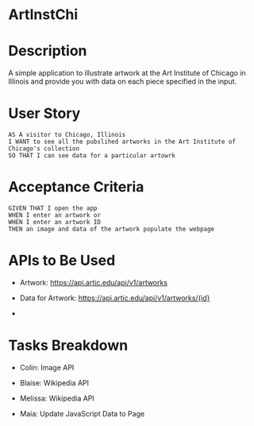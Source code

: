 # ArtInstChi

# Description
A simple application to illustrate artwork at the Art Institute of Chicago in Illinois and provide you with data on each piece specified in the input. 

# User Story
```
AS A visitor to Chicago, Illinois
I WANT to see all the pubslihed artworks in the Art Institute of Chicago's collection
SO THAT I can see data for a particular artowrk
```

# Acceptance Criteria
```
GIVEN THAT I open the app
WHEN I enter an artwork or
WHEN I enter an artwork ID
THEN an image and data of the artwork populate the webpage
```

# APIs to Be Used 
- Artwork: https://api.artic.edu/api/v1/artworks

- Data for Artwork: https://api.artic.edu/api/v1/artworks/{id}

-

# Tasks Breakdown
- Colin: Image API

- Blaise: Wikipedia API

- Melissa: Wikipedia API

- Maia: Update JavaScript Data to Page
